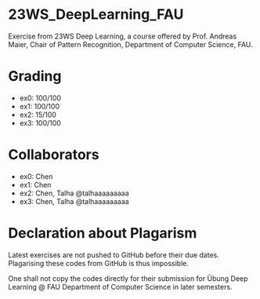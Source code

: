 # 23WS_DeepLearning_FAU
Exercise from 23WS Deep Learning, a course offered by Prof. Andreas Maier, Chair of Pattern Recognition, Department of Computer Science, FAU.

# Grading

- ex0: 100/100
- ex1: 100/100
- ex2: 15/100
- ex3: 100/100

# Collaborators

- ex0: Chen
- ex1: Chen
- ex2: Chen, Talha @talhaaaaaaaaa
- ex3: Chen, Talha @talhaaaaaaaaa



# Declaration about Plagarism

Latest exercises are not pushed to GitHub before their due dates. Plagarising these codes from GitHub is thus impossible.

One shall not copy the codes directly for their submission for Übung Deep Learning @ FAU Department of Computer Science in later semesters.
